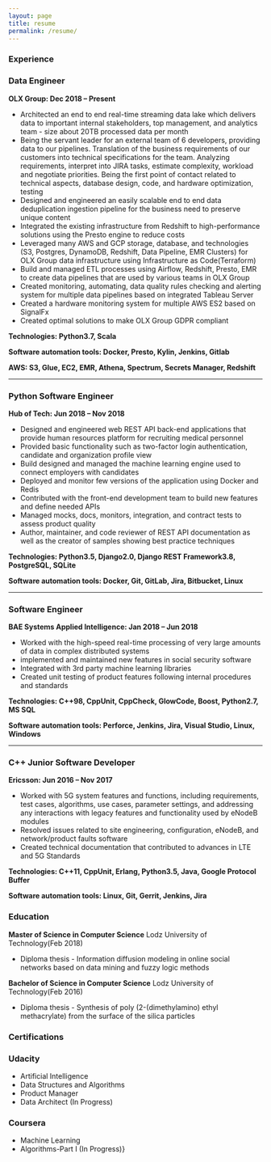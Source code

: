 ```yaml
---
layout: page
title: resume
permalink: /resume/
---
```

### Experience
### Data Engineer 
**OLX Group: Dec 2018 – Present**
* Architected an end to end real-time streaming data lake which delivers data to important internal stakeholders, top management, and analytics team - size about 20TB processed data per month
* Being the servant leader for an external team of 6 developers, providing data to our pipelines. Translation of the business requirements of our customers into technical specifications for the team. Analyzing requirements, interpret into JIRA tasks, estimate complexity, workload and negotiate priorities. Being the first point of contact related to technical aspects, database design, code, and hardware optimization, testing
* Designed and engineered an easily scalable end to end data deduplication ingestion pipeline for the business need to preserve unique content
* Integrated the existing infrastructure from Redshift to high-performance solutions using the Presto engine to reduce costs
* Leveraged many AWS and GCP storage, database, and technologies (S3, Postgres, DynamoDB, Redshift, Data Pipeline, EMR Clusters) for OLX Group data infrastructure using Infrastructure as Code(Terraform)
* Build and managed ETL processes using Airflow, Redshift, Presto, EMR to create data pipelines that are used by various teams in OLX Group
* Created monitoring, automating, data quality rules checking and alerting system for multiple data pipelines based on integrated Tableau Server
* Created a hardware monitoring system for multiple AWS ES2 based on SignalFx
* Created optimal solutions to make OLX Group GDPR compliant
  
**Technologies: Python3.7, Scala**

**Software automation tools: Docker, Presto, Kylin, Jenkins, Gitlab**

**AWS: S3, Glue, EC2, EMR, Athena, Spectrum, Secrets Manager, Redshift**

-----
### Python Software Engineer
**Hub of Tech: Jun 2018 – Nov 2018**
* Designed and engineered web REST API back-end applications that provide human resources platform for recruiting medical personnel
* Provided basic functionality such as two-factor login authentication, candidate and organization profile view
* Build designed and managed the machine learning engine used to connect employers with candidates
* Deployed and monitor few versions of the application using Docker and Redis
* Contributed with the front-end development team to build new features and define needed APIs
* Managed mocks, docs, monitors, integration, and contract tests to assess product quality
* Author, maintainer, and code reviewer of REST API documentation as well as the creator of samples showing best practice techniques
  
**Technologies: Python3.5, Django2.0, Django REST Framework3.8, PostgreSQL, SQLite**

**Software automation tools: Docker, Git, GitLab, Jira, Bitbucket, Linux**

------
### Software Engineer
**BAE Systems Applied Intelligence: Jan 2018 – Jun 2018**

* Worked with the high-speed real-time processing of very large amounts of data in complex distributed systems
* implemented and maintained new features in social security software
* Integrated with 3rd party machine learning libraries
* Created unit testing of product features following internal procedures and standards

**Technologies: C++98, CppUnit, CppCheck, GlowCode, Boost, Python2.7, MS SQL**

**Software automation tools: Perforce, Jenkins, Jira, Visual Studio, Linux, Windows**

------
### C++ Junior Software Developer
**Ericsson: Jun 2016 – Nov 2017**

* Worked with 5G system features and functions, including requirements, test cases, algorithms, use cases, parameter settings, and addressing any interactions with legacy features and functionality used by eNodeB modules
* Resolved issues related to site engineering, configuration, eNodeB, and network/product faults software
* Created technical documentation that contributed to advances in LTE and 5G Standards

**Technologies: C++11, CppUnit, Erlang, Python3.5, Java, Google Protocol Buffer**

**Software automation tools: Linux, Git, Gerrit, Jenkins, Jira**

###  Education
**Master of Science in Computer Science**
Lodz University of Technology(Feb 2018)
* Diploma thesis - Information diffusion modeling in online social networks based on data mining and fuzzy logic methods

**Bachelor of Science in Computer Science**
Lodz University of Technology(Feb 2016)
* Diploma thesis - Synthesis of poly (2-(dimethylamino) ethyl methacrylate) from the surface of the silica particles



### Certifications
### Udacity
* Artificial Intelligence
* Data Structures and Algorithms
* Product Manager 
* Data Architect (In Progress)

### Coursera
* Machine Learning
* Algorithms-Part I (In Progress)} 



